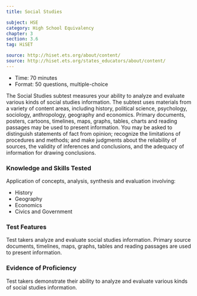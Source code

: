 ```yaml
---
title: Social Studies

subject: HSE
category: High School Equivalency
chapter: 3
section: 3.6
tag: HiSET

source: http://hiset.ets.org/about/content/
source: http://hiset.ets.org/states_educators/about/content/
---
```

  * Time: 70 minutes
  * Format: 50 questions, multiple-choice

The Social Studies subtest measures your ability to analyze and evaluate various kinds of social studies information. The subtest uses materials from a variety of content areas, including history, political science, psychology, sociology, anthropology, geography and economics. Primary documents, posters, cartoons, timelines, maps, graphs, tables, charts and reading passages may be used to present information. You may be asked to distinguish statements of fact from opinion; recognize the limitations of procedures and methods; and make judgments about the reliability of sources, the validity of inferences and conclusions, and the adequacy of information for drawing conclusions.

### Knowledge and Skills Tested

Application of concepts, analysis, synthesis and evaluation involving:

  * History
  * Geography
  * Economics
  * Civics and Government

### Test Features

Test takers analyze and evaluate social studies information. Primary source documents, timelines, maps, graphs, tables and reading passages are used to present information.

### Evidence of Proficiency

Test takers demonstrate their ability to analyze and evaluate various kinds of social studies information.